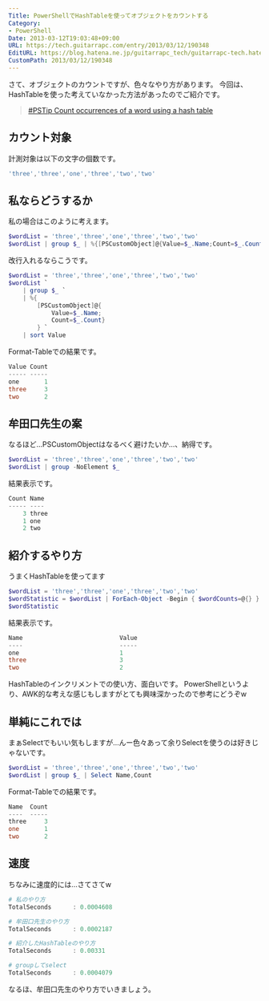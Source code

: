 ```yaml
---
Title: PowerShellでHashTableを使ってオブジェクトをカウントする
Category:
- PowerShell
Date: 2013-03-12T19:03:48+09:00
URL: https://tech.guitarrapc.com/entry/2013/03/12/190348
EditURL: https://blog.hatena.ne.jp/guitarrapc_tech/guitarrapc-tech.hatenablog.com/atom/entry/11696248318757675540
CustomPath: 2013/03/12/190348
---
```


さて、オブジェクトのカウントですが、色々なやり方があります。
今回は、HashTableを使った考えていなかった方法があったのでご紹介です。

<blockquote><a href="http://www.powershellmagazine.com/2013/01/21/pstip-count-occurrences-of-a-word-using-a-hash-table/" target="_blank">#PSTip Count occurrences of a word using a hash table</a></blockquote>



## カウント対象
計測対象は以下の文字の個数です。
```ps1
'three','three','one','three','two','two'
```


## 私ならどうするか
私の場合はこのように考えます。
```ps1
$wordList = 'three','three','one','three','two','two'
$wordList | group $_ | %{[PSCustomObject]@{Value=$_.Name;Count=$_.Count}} | sort Value
```


改行入れるならこうです。
```ps1
$wordList = 'three','three','one','three','two','two'
$wordList `
    | group $_ `
    | %{
        [PSCustomObject]@{
            Value=$_.Name;
            Count=$_.Count}
        } `
    | sort Value
```


Format-Tableでの結果です。
```ps1
Value Count
----- -----
one       1
three     3
two       2
```


## 牟田口先生の案
なるほど…PSCustomObjectはなるべく避けたいか…、納得です。
```ps1
$wordList = 'three','three','one','three','two','two'
$wordList | group -NoElement $_
```


結果表示です。
```ps1
Count Name
----- ----
    3 three
    1 one
    2 two
```


## 紹介するやり方
うまくHashTableを使ってます
```ps1
$wordList = 'three','three','one','three','two','two'
$wordStatistic = $wordList | ForEach-Object -Begin { $wordCounts=@{} } -Process { $wordCounts.$_++ } -End { $wordCounts }
$wordStatistic
```


結果表示です。
```ps1
Name                           Value
----                           -----
one                            1
three                          3
two                            2
```


HashTableのインクリメントでの使い方、面白いです。
PowerShellというより、AWK的な考えな感じもしますがとても興味深かったので参考にどうぞw


## 単純にこれでは
まぁSelectでもいい気もしますが…んー色々あって余りSelectを使うのは好きじゃないです。
```ps1
$wordList = 'three','three','one','three','two','two'
$wordList | group $_ | Select Name,Count
```


Format-Tableでの結果です。
```ps1
Name  Count
----  -----
three     3
one       1
two       2
```


## 速度
ちなみに速度的には…さてさてw

```ps1
# 私のやり方
TotalSeconds      : 0.0004608

# 牟田口先生のやり方
TotalSeconds      : 0.0002187

# 紹介したHashTableのやり方
TotalSeconds      : 0.00331

# groupしてselect
TotalSeconds      : 0.0004079
```


なるほ、牟田口先生のやり方でいきましょう。

